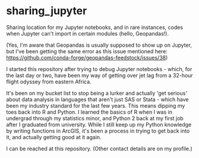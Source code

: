 # sharing_jupyter
Sharing location for my Jupyter notebooks, and in rare instances, codes when Jupyter can't import in certain modules (hello, Geopandas!).

(Yes, I'm aware that Geopandas is usually supposed to show up on Jupyter, but I've been getting the same error as 
this issue mentioned here: https://github.com/conda-forge/geopandas-feedstock/issues/38)

I started this repository after trying to debug Jupyter notebooks - which, for the last day or two, have been my way of getting over jet lag from a 32-hour flight odyssey from eastern Africa.

It's been on my bucket list to stop being a lurker and actually 'get serious' about data analysis in languages that aren't just SAS or Stata - which have been my industry standard for the last few years. This means dipping my toes back into R and Python. I learned the basics of R when I was in undergrad through my statistics minor, and Python 2 back at my first job after I graduated from university. While I still keep up my Python knowledge by writing functions in ArcGIS, it's been a process in trying to get back into it, and actually getting good at it again.

I can be reached at this repository. (Other contact details are on my profile.)
